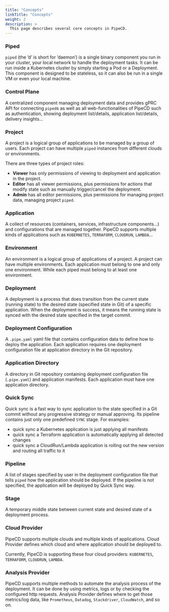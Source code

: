 ```yaml
---
title: "Concepts"
linkTitle: "Concepts"
weight: 2
description: >
  This page describes several core concepts in PipeCD.
---
```


### Piped

`piped` (the ’d’ is short for ’daemon’) is a single binary component you run in your cluster, your local network to handle the deployment tasks.
It can be run inside a Kubernetes cluster by simply starting a Pod or a Deployment.
This component is designed to be stateless, so it can also be run in a single VM or even your local machine.

### Control Plane

A centralized component managing deployment data and provides gPRC API for connecting `piped`s as well as all web-functionalities of PipeCD such as
authentication, showing deployment list/details, application list/details, delivery insights...

### Project

A project is a logical group of applications to be managed by a group of users.
Each project can have multiple `piped` instances from different clouds or environments.

There are three types of project roles:

- **Viewer** has only permissions of viewing to deployment and application in the project.
- **Editor** has all viewer permissions, plus permissions for actions that modify state such as manually trigger/cancel the deployment.
- **Admin** has all editor permissions, plus permissions for managing project data, managing project `piped`.

### Application

A collect of resources (containers, services, infrastructure components...) and configurations that are managed together.
PipeCD supports multiple kinds of applications such as `KUBERNETES`, `TERRAFORM`, `CLOUDRUN`, `LAMBDA`...

### Environment

An environment is a logical group of applications of a project. A project can have multiple environments.
Each application must belong to one and only one environment. While each piped must belong to at least one environment.

### Deployment

A deployment is a process that does transition from the current state (running state) to the desired state (specified state in Git) of a specific application.
When the deployment is success, it means the running state is synced with the desired state specified in the target commit.

### Deployment Configuration

A `.pipe.yaml` yaml file that contains configuration data to define how to deploy the application.
Each application requires one deployment configuration file at application directory in the Git repository.

### Application Directory

A directory in Git repository containing deployment configuration file (`.pipe.yaml`) and application manifests.
Each application must have one application directory.

### Quick Sync

Quick sync is a fast way to sync application to the state specified in a Git commit without any progressive strategy or manual approving. Its pipeline contains just only one predefined `SYNC` stage. For examples:
- quick sync a Kubernetes application is just applying all manifests
- quick sync a Terraform application is automatically applying all detected changes
- quick sync a CloudRun/Lambda application is rolling out the new version and routing all traffic to it

### Pipeline

A list of stages specified by user in the deployment configuration file that tells `piped` how the application should be deployed. If the pipeline is not specified, the application will be deployed by Quick Sync way.

### Stage

A temporary middle state between current state and desired state of a deployment process.

### Cloud Provider

PipeCD supports multiple clouds and multiple kinds of applications.
Cloud Provider defines which cloud and where application should be deployed to.

Currently, PipeCD is supporting these four cloud providers: `KUBERNETES`, `TERRAFORM`, `CLOUDRUN`, `LAMBDA`.

### Analysis Provider

PipeCD supports multiple methods to automate the analysis process of the deployment. It can be done by using metrics, logs or by checking the configured http requests.
Analysis Provider defines where to get those metrics/log data, like `Prometheus`, `Datadog`, `Stackdriver`, `CloudWatch`, and so on.
